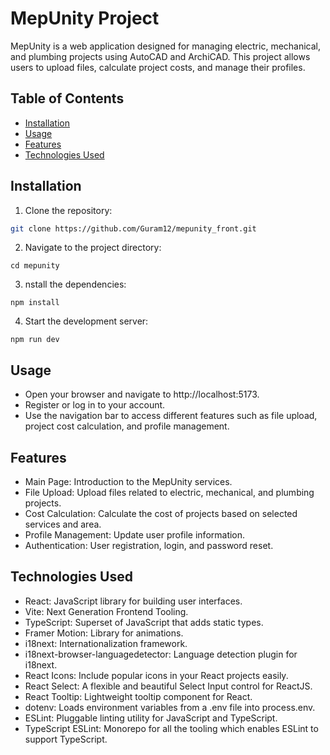 # MepUnity Project

MepUnity is a web application designed for managing electric, mechanical, and plumbing projects using AutoCAD and ArchiCAD. This project allows users to upload files, calculate project costs, and manage their profiles.

## Table of Contents

- [Installation](#installation)
- [Usage](#usage)
- [Features](#features)
- [Technologies Used](#technologies-used)

## Installation

1. Clone the repository:

```bash
git clone https://github.com/Guram12/mepunity_front.git

```

2. Navigate to the project directory:

```
cd mepunity
```

3. nstall the dependencies:

```
npm install
```

4. Start the development server:

```
npm run dev
```


## Usage

* Open your browser and navigate to http://localhost:5173.
* Register or log in to your account.
* Use the navigation bar to access different features such as file upload, project cost calculation, and profile management.


## Features

* Main Page: Introduction to the MepUnity services.
* File Upload: Upload files related to electric, mechanical, and plumbing projects.
* Cost Calculation: Calculate the cost of projects based on selected services and area.
* Profile Management: Update user profile information.
* Authentication: User registration, login, and password reset.


## Technologies Used
 
* React: JavaScript library for building user interfaces.
* Vite: Next Generation Frontend Tooling.
* TypeScript: Superset of JavaScript that adds static types.
* Framer Motion: Library for animations.
* i18next: Internationalization framework.
* i18next-browser-languagedetector: Language detection plugin for i18next.
* React Icons: Include popular icons in your React projects easily.
* React Select: A flexible and beautiful Select Input control for ReactJS.
* React Tooltip: Lightweight tooltip component for React.
* dotenv: Loads environment variables from a .env file into process.env.
* ESLint: Pluggable linting utility for JavaScript and TypeScript.
* TypeScript ESLint: Monorepo for all the tooling which enables ESLint to support TypeScript.












